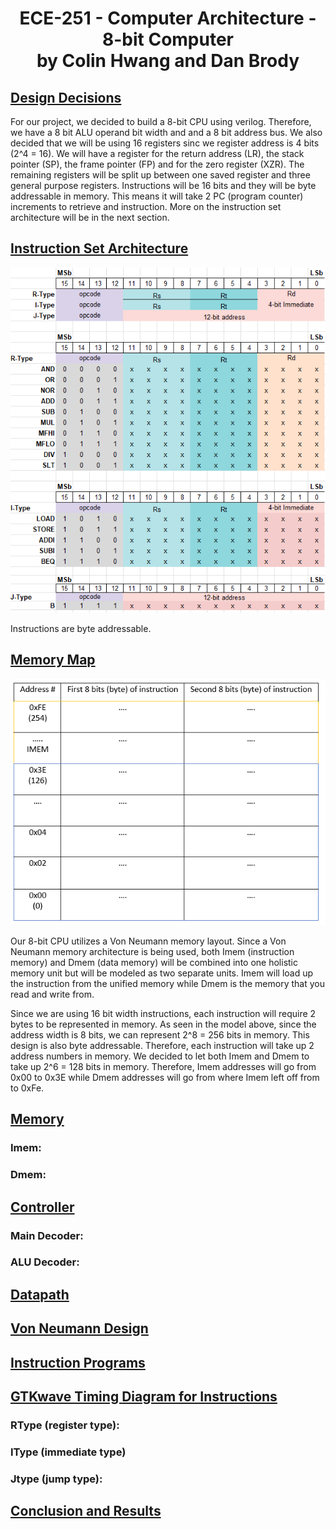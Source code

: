 <h1 align="center">ECE-251 - Computer Architecture - 8-bit Computer <br /> by Colin Hwang and Dan Brody <br />





## <u>Design Decisions</u>
<p>
  For our project, we decided to build a 8-bit CPU using verilog. Therefore, we have a 8 bit ALU operand bit width and and a 8 bit address bus. We also decided that we will be using 16 registers sinc we register address is 4 bits (2^4 = 16). We will have a register for the return address (LR), the stack pointer (SP), the frame pointer (FP) and for the zero register (XZR). The remaining registers will be split up between one saved register and three general purpose registers. Instructions will be 16 bits and they will be byte addressable in memory. This means it will take 2 PC (program counter) increments to retrieve and instruction. More on the instruction set architecture will be in the next section.
  </p>


## <u>Instruction Set Architecture</u>

![](https://github.com/dbrody112/Computer-Architecture-4-bit-CPU/blob/Colin/Images/ISA.png?raw=true)

<p>
  Instructions are byte addressable.

## <u>Memory Map</u>

![](https://github.com/dbrody112/Computer-Architecture-4-bit-CPU/blob/Colin/Images/memory.png?raw=true)

<p>
  Our 8-bit CPU utilizes a Von Neumann memory layout. Since a Von Neumann memory architecture is being used, both Imem (instruction memory) and Dmem (data memory) will be combined into one holistic memory unit but will be modeled as two separate units. Imem will load up the instruction from the unified memory while Dmem is the memory that you read and write from.
  </p>
  <p>
  Since we are using 16 bit width instructions, each instruction will require 2 bytes to be represented in memory. As seen in the model above, since the address width is 8 bits, we can represent 2^8 = 256 bits in memory. This design is also byte addressable. Therefore, each instruction will take up 2 address numbers in memory. We decided to let both Imem and Dmem to take up 2^6 = 128 bits in memory. Therefore, Imem addresses will go from 0x00 to 0x3E while Dmem addresses will go from where Imem left off from to 0xFe. 


## <u>Memory</u>

### **Imem:**




### Dmem:



## <u>Controller</u>

### Main Decoder:





### ALU Decoder:





## <u>Datapath</u>





## <u>Von Neumann Design</u>





## <u>Instruction Programs</u>





## <u>GTKwave Timing Diagram for Instructions</u> 

### RType (register type):





### IType (immediate type)





### Jtype (jump type):





## <u>Conclusion and Results</u>









### 
